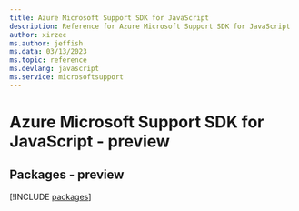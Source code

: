 ```yaml
---
title: Azure Microsoft Support SDK for JavaScript
description: Reference for Azure Microsoft Support SDK for JavaScript
author: xirzec
ms.author: jeffish
ms.data: 03/13/2023
ms.topic: reference
ms.devlang: javascript
ms.service: microsoftsupport
---
```

# Azure Microsoft Support SDK for JavaScript - preview
## Packages - preview
[!INCLUDE [packages](microsoft-support-index.md)]